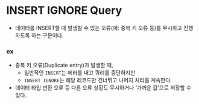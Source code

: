 # INSERT IGNORE Query
- 데이터를 INSERT할 때 발생할 수 있는 오류(예: 중복 키 오류 등)를 무시하고 진행하도록 하는 구문이다.
### ex
-  중복 키 오류(Duplicate entry)가 발생할 때,
	- 일반적인 `INSERT`는 에러를 내고 쿼리를 중단하지만
	- `INSERT IGNORE`는 해당 레코드만 건너뛰고 나머지 처리를 계속한다.
- 데이터 타입 변환 오류 등 다른 오류 상황도 무시하거나 ‘가까운 값’으로 저장할 수 있다.